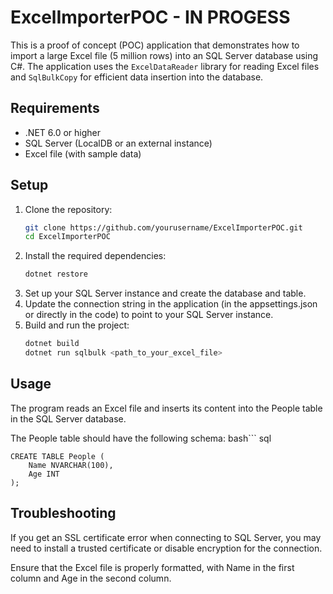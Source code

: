 # ExcelImporterPOC - IN PROGESS

This is a proof of concept (POC) application that demonstrates how to import a large Excel file (5 million rows) into an SQL Server database using C#. The application uses the `ExcelDataReader` library for reading Excel files and `SqlBulkCopy` for efficient data insertion into the database.

## Requirements

- .NET 6.0 or higher
- SQL Server (LocalDB or an external instance)
- Excel file (with sample data)

## Setup

1. Clone the repository:
   ```bash
   git clone https://github.com/yourusername/ExcelImporterPOC.git
   cd ExcelImporterPOC
2. Install the required dependencies:
    ```bash
    dotnet restore
3. Set up your SQL Server instance and create the database and table.
4. Update the connection string in the application (in the appsettings.json or directly in the code) to point to your SQL Server instance.
5. Build and run the project:
    ```bash
    dotnet build
    dotnet run sqlbulk <path_to_your_excel_file>
## Usage
The program reads an Excel file and inserts its content into the People table in the SQL Server database.

The People table should have the following schema:
    bash```
    sql

    CREATE TABLE People (
        Name NVARCHAR(100),
        Age INT
    );
## Troubleshooting
If you get an SSL certificate error when connecting to SQL Server, you may need to install a trusted certificate or disable encryption for the connection.

Ensure that the Excel file is properly formatted, with Name in the first column and Age in the second column.